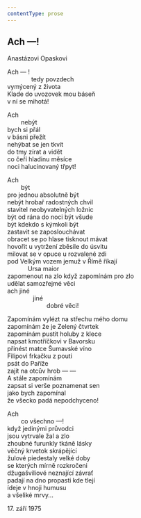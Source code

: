```yaml
---
contentType: prose
---
```


## Ach —!

Anastázovi Opaskovi

Ach — !  
              tedy povzdech  
vymýcený z života  
Klade do uvozovek mou báseň  
v ní se mihotá!

Ach  
        nebýt  
bych si přál  
v básni přežít  
nehýbat se jen tkvít  
do tmy zírat a vidět  
co čeří hladinu měsíce  
noci halucinovaný třpyt!

Ach  
        být  
pro jednou absolutně být  
nebýt hrobař radostných chvil  
stavitel neobyvatelných ložnic  
být od rána do noci být všude  
být kdekdo s kýmkoli být  
zastavit se zaposlouchávat  
obracet se po hlase tisknout mávat  
hovořit u vytržení zběsile do úsvitu  
milovat se v opuce u rozvalené zdi  
pod Velkým vozem jemuž v Římě říkají  
            Ursa maior  
zapomenout na zlo když zapomínám pro zlo  
udělat samozřejmé věci  
ach jiné  
               jiné  
                       dobré věci!

Zapomínám vylézt na střechu mého domu  
zapomínám že je Zelený čtvrtek  
zapomínám pustit holuby z klece  
napsat kmotříčkovi v Bavorsku  
přinést matce Šumavské víno  
Filipovi frkačku z pouti  
psát do Paříže  
zajít na otcův hrob — —  
A stále zapomínám  
zapsat si verše poznamenat sen  
jako bych zapomínal  
že všecko padá nepodchyceno!

Ach  
        co všechno —!  
když jedinými průvodci  
jsou vytrvale žal a zlo  
zhoubné furunkly tkáně lásky  
věčný krvetok skrápějící  
žulové piedestaly velké doby  
se kterých mírně rozkročeni  
džugašviliové neznající závrať  
padají na dno propasti kde tlejí  
ídeje v hnoji humusu  
a všeliké mrvy…

17\. září 1975
